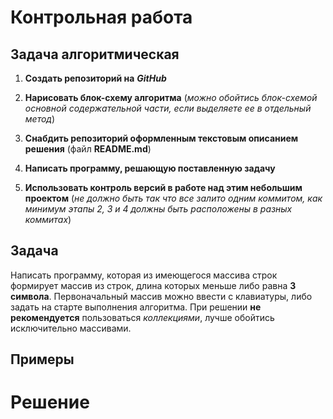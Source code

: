 # Контрольная работа

## **Задача алгоритмическая**

1. **Создать репозиторий на** ***GitHub***

2. **Нарисовать блок-схему алгоритма** (*можно обойтись блок-схемой основной содержательной части, если выделяете ее в отдельный метод*)

3. **Снабдить репозиторий оформленным текстовым описанием решения** (файл **README.md**)

4. **Написать программу, решающую поставленную задачу**

5. **Использовать контроль версий в работе над этим небольшим проектом** (*не должно быть так что все залито одним коммитом, как минимум этапы 2, 3 и 4 должны быть расположены в разных коммитах*)

## **Задача**

Написать программу, которая из имеющегося массива строк формирует массив из строк, длина которых меньше либо равна **3 символа**. Первоначальный массив можно ввести с клавиатуры, либо задать на старте выполнения алгоритма. При решении **не рекомендуется** пользоваться *коллекциями*, лучше обойтись исключительно массивами.

## **Примеры**

# Решение